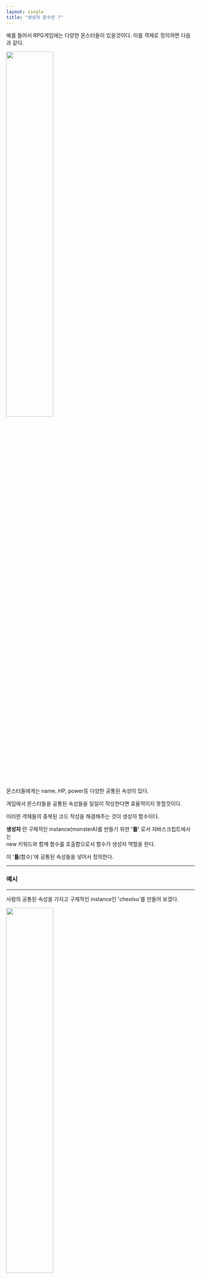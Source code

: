 ```yaml
---
layout: single
title: "생성자 함수란 ?"
---
```


예를 들어서 RPG게임에는 다양한 몬스터들이 있을것이다. 이를 객체로 정의하면 다음과 같다.

<img src ="https://user-images.githubusercontent.com/87258182/127734932-8bbc3192-98f5-458d-9667-c520d52f0526.png" width="50%" height="50%">

몬스터들에게는 name, HP, power등 다양한 공통된 속성이 있다.

게임에서 몬스터들을 공통된 속성들을 일일이 작성한다면 효율적이지 못할것이다.

이러한 객체들의 중복된 코드 작성을 해결해주는 것이 생성자 함수이다. 

__생성자__ 란 구체적인 instance(monsterA)를 만들기 위한 __'틀'__ 로서 자바스크립트에서는  
new 키워드와 함께 함수를 호출함으로서 함수가 생성자 역할을 한다.

이 '__틀__(함수)'에 공통된 속성들을 넣어서 정의한다.

* * *

 ### 예시

* * *

사람의 공통된 속성을 가지고 구체적인 instance인 'cheolsu'를 만들어 보겠다.

<img src="https://user-images.githubusercontent.com/87258182/127735155-d1f4d144-6a91-475d-bd95-8379ea7afaff.png" width="50%" height="50%">

익명함수를 변수 Person에 담았고,

new 키워드와 함께 함수를 호출해 함수를 생성자 함수로서 호출하였다. 

생성자 함수를 호출할 때 this는 구체적 instance인 cheolsu를 가르킴으로 

<img src="https://user-images.githubusercontent.com/87258182/127735222-143c28a7-feb6-41ce-bf35-7f568e4cb606.png" width="50%" height="50%">

크롬 개발자도구에서 cheolsu를 호출해보면 

<img src="https://user-images.githubusercontent.com/87258182/127736459-432da466-bb79-4ac9-9fe7-dd670880210e.png" width="50%" height="50%">

cheolsu의 생성자 함수인 'Person'이 보이고 그 아래 프로퍼티로 age와 name이 설정된 것을 볼 수 있다.

* * *

 ### 정리

* * *

이처럼 객체들을 정의해야 할 때 공통된 속성들을 함수에 정의해 놓고 생성자 함수를 실행해 
인스턴스를 정의한다면 코드를 간소화 시킬수 있고, 인스턴스 객체의 속성 추가, 유지, 보수등 편리한 이점이 있다.



